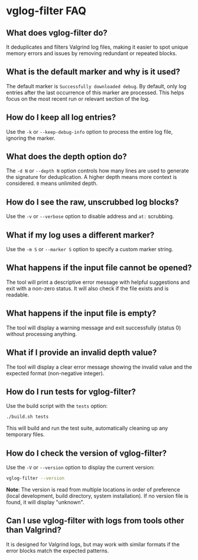 # vglog-filter FAQ

## What does vglog-filter do?
It deduplicates and filters Valgrind log files, making it easier to spot unique memory errors and issues by removing redundant or repeated blocks.

## What is the default marker and why is it used?
The default marker is `Successfully downloaded debug`. By default, only log entries after the last occurrence of this marker are processed. This helps focus on the most recent run or relevant section of the log.

## How do I keep all log entries?
Use the `-k` or `--keep-debug-info` option to process the entire log file, ignoring the marker.

## What does the depth option do?
The `-d N` or `--depth N` option controls how many lines are used to generate the signature for deduplication. A higher depth means more context is considered. `0` means unlimited depth.

## How do I see the raw, unscrubbed log blocks?
Use the `-v` or `--verbose` option to disable address and `at:` scrubbing.

## What if my log uses a different marker?
Use the `-m S` or `--marker S` option to specify a custom marker string.

## What happens if the input file cannot be opened?
The tool will print a descriptive error message with helpful suggestions and exit with a non-zero status. It will also check if the file exists and is readable.

## What happens if the input file is empty?
The tool will display a warning message and exit successfully (status 0) without processing anything.

## What if I provide an invalid depth value?
The tool will display a clear error message showing the invalid value and the expected format (non-negative integer).

## How do I run tests for vglog-filter?
Use the build script with the `tests` option:
```sh
./build.sh tests
```
This will build and run the test suite, automatically cleaning up any temporary files.

## How do I check the version of vglog-filter?
Use the `-V` or `--version` option to display the current version:
```sh
vglog-filter --version
```

**Note**: The version is read from multiple locations in order of preference (local development, build directory, system installation). If no version file is found, it will display "unknown".

## Can I use vglog-filter with logs from tools other than Valgrind?
It is designed for Valgrind logs, but may work with similar formats if the error blocks match the expected patterns. 